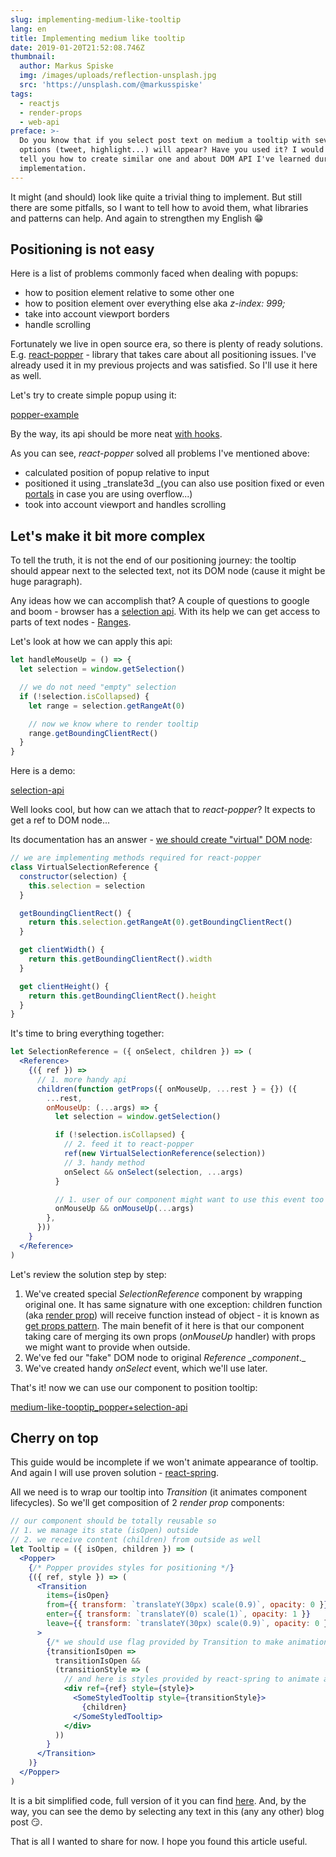 ```yaml
---
slug: implementing-medium-like-tooltip
lang: en
title: Implementing medium like tooltip
date: 2019-01-20T21:52:08.746Z
thumbnail:
  author: Markus Spiske
  img: /images/uploads/reflection-unsplash.jpg
  src: 'https://unsplash.com/@markusspiske'
tags:
  - reactjs
  - render-props
  - web-api
preface: >-
  Do you know that if you select post text on medium a tooltip with several
  options (tweet, highlight...) will appear? Have you used it? I would like to
  tell you how to create similar one and about DOM API I've learned during
  implementation.
---
```


It might (and should) look like quite a trivial thing to implement. But still there are some pitfalls, so I want to tell how to avoid them, what libraries and patterns can help. And again to strengthen my English 😁

## Positioning is not easy

Here is a list of problems commonly faced when dealing with popups:

- how to position element relative to some other one
- how to position element over everything else aka _z-index: 999;_
- take into account viewport borders
- handle scrolling

Fortunately we live in open source era, so there is plenty of ready solutions. E.g. [react-popper](https://github.com/FezVrasta/react-popper) - library that takes care about all positioning issues. I've already used it in my previous projects and was satisfied. So I'll use it here as well.

Let's try to create simple popup using it:

[popper-example](embedded-codesandbox://implementing-medium-like-tooltip/popper)

By the way, its api should be more neat [with hooks](https://github.com/FezVrasta/react-popper/issues/241).

As you can see, _react-popper_ solved all problems I've mentioned above:

- calculated position of popup relative to input
- positioned it using _translate3d _(you can also use position fixed or even [portals](https://reactjs.org/docs/portals.html) in case you are using overflow...)
- took into account viewport and handles scrolling

## Let's make it bit more complex

To tell the truth, it is not the end of our positioning journey: the tooltip should appear next to the selected text, not its DOM node (cause it might be huge paragraph).

Any ideas how we can accomplish that? A couple of questions to google and boom - browser has a [selection api](https://developer.mozilla.org/en-US/docs/Web/API/Selection). With its help we can get access to parts of text nodes - [Ranges](https://developer.mozilla.org/en-US/docs/Web/API/Range).

Let's look at how we can apply this api:

```jsx
let handleMouseUp = () => {
  let selection = window.getSelection()

  // we do not need "empty" selection
  if (!selection.isCollapsed) {
    let range = selection.getRangeAt(0)

    // now we know where to render tooltip
    range.getBoundingClientRect()
  }
}
```

Here is a demo:

[selection-api](embedded-codesandbox://implementing-medium-like-tooltip/selection-api)

Well looks cool, but how can we attach that to _react-popper_? It expects to get a ref to DOM node...

Its documentation has an answer - [we should create "virtual" DOM node](https://github.com/FezVrasta/react-popper#usage-without-a-reference-htmlelement):

```js
// we are implementing methods required for react-popper
class VirtualSelectionReference {
  constructor(selection) {
    this.selection = selection
  }

  getBoundingClientRect() {
    return this.selection.getRangeAt(0).getBoundingClientRect()
  }

  get clientWidth() {
    return this.getBoundingClientRect().width
  }

  get clientHeight() {
    return this.getBoundingClientRect().height
  }
}
```

It's time to bring everything together:

```jsx
let SelectionReference = ({ onSelect, children }) => (
  <Reference>
    {({ ref }) =>
      // 1. more handy api
      children(function getProps({ onMouseUp, ...rest } = {}) ({
        ...rest,
        onMouseUp: (...args) => {
          let selection = window.getSelection()

          if (!selection.isCollapsed) {
            // 2. feed it to react-popper
            ref(new VirtualSelectionReference(selection))
            // 3. handy method
            onSelect && onSelect(selection, ...args)
          }

          // 1. user of our component might want to use this event too
          onMouseUp && onMouseUp(...args)
        },
      }))
    }
  </Reference>
)
```

Let's review the solution step by step:

1. We've created special _SelectionReference_ component by wrapping original one.
   It has same signature with one exception: children function (aka [render prop](https://cdb.reacttraining.com/use-a-render-prop-50de598f11ce)) will receive function instead of object - it is known as [get props pattern](https://blog.kentcdodds.com/how-to-give-rendering-control-to-users-with-prop-getters-549eaef76acf). The main benefit of it here is that our component taking care of merging its own props (_onMouseUp_ handler) with props we might want to provide when outside.
2. We've fed our "fake" DOM node to original _Reference \_component_.\_
3. We've created handy _onSelect_ event, which we'll use later.

That's it! now we can use our component to position tooltip:

[medium-like-tooptip_popper+selection-api](embedded-codesandbox://implementing-medium-like-tooltip/all-together)

## Cherry on top

This guide would be incomplete if we won't animate appearance of tooltip. And again I will use proven solution - [react-spring](https://github.com/react-spring/react-spring).

All we need is to wrap our tooltip into _Transition_ (it animates component lifecycles). So we'll get composition of 2 _render prop_ components:

```jsx
// our component should be totally reusable so
// 1. we manage its state (isOpen) outside
// 2. we receive content (children) from outside as well
let Tooltip = ({ isOpen, children }) => (
  <Popper>
    {/* Popper provides styles for positioning */}
    {({ ref, style }) => (
      <Transition
        items={isOpen}
        from={{ transform: `translateY(30px) scale(0.9)`, opacity: 0 }}
        enter={{ transform: `translateY(0) scale(1)`, opacity: 1 }}
        leave={{ transform: `translateY(30px) scale(0.9)`, opacity: 0 }}
      >
        {/* we should use flag provided by Transition to make animation work */}
        {transitionIsOpen =>
          transitionIsOpen &&
          (transitionStyle => (
            // and here is styles provided by react-spring to animate appearance
            <div ref={ref} style={style}>
              <SomeStyledTooltip style={transitionStyle}>
                {children}
              </SomeStyledTooltip>
            </div>
          ))
        }
      </Transition>
    )}
  </Popper>
)
```

It is a bit simplified code, full version of it you can find [here](https://github.com/kitos/kitos.github.io/blob/develop/src/components/tooltip/tooltip.js). And, by the way, you can see the demo by selecting any text in this (any any other) blog post 😏.

That is all I wanted to share for now. I hope you found this article useful.
